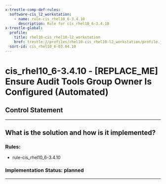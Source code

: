 ```yaml
---
x-trestle-comp-def-rules:
  software-cis_l2_workstation:
    - name: rule-cis_rhel10_6-3.4.10
      description: Rule for cis_rhel10_6-3.4.10
x-trestle-global:
  profile:
    title: rhel10-cis_rhel10-l2_workstation
    href: trestle://profiles/rhel10-cis_rhel10-l2_workstation/profile.json
  sort-id: cis_rhel10_6-03.04.10
---
```


# cis_rhel10_6-3.4.10 - \[REPLACE_ME\] Ensure Audit Tools Group Owner Is Configured (Automated)

## Control Statement

______________________________________________________________________

## What is the solution and how is it implemented?

<!-- For implementation status enter one of: implemented, partial, planned, alternative, not-applicable -->

<!-- Note that the list of rules under ### Rules: is read-only and changes will not be captured after assembly to JSON -->

<!-- Add control implementation description here for control: cis_rhel10_6-3.4.10 -->

### Rules:

  - rule-cis_rhel10_6-3.4.10

### Implementation Status: planned

______________________________________________________________________
